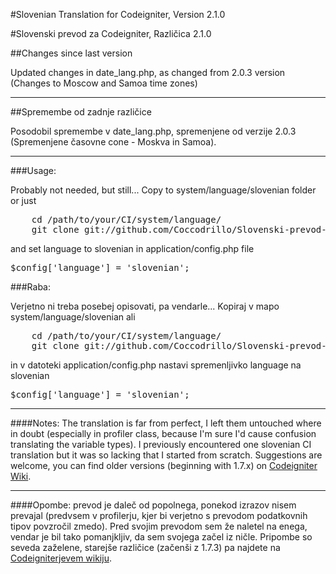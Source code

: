 #Slovenian Translation for Codeigniter, Version 2.1.0

#Slovenski prevod za Codeigniter, Različica 2.1.0


##Changes since last version

Updated changes in date_lang.php, as changed from 2.0.3 version (Changes to Moscow and Samoa time zones)

------------

##Spremembe od zadnje različice

Posodobil spremembe v date_lang.php, spremenjene od verzije 2.0.3 (Spremenjene časovne cone - Moskva in Samoa).

------------

###Usage:

Probably not needed, but still... Copy to system/language/slovenian folder or just

<pre>
	cd /path/to/your/CI/system/language/
	git clone git://github.com/Coccodrillo/Slovenski-prevod-za-Codeigniter.git slovenian
</pre>

and set language to slovenian in application/config.php file

<pre>$config['language'] = 'slovenian';</pre>


###Raba:

Verjetno ni treba posebej opisovati, pa vendarle... Kopiraj v mapo system/language/slovenian ali

<pre>
	cd /path/to/your/CI/system/language/
	git clone git://github.com/Coccodrillo/Slovenski-prevod-za-Codeigniter.git slovenian
</pre>

in v datoteki application/config.php nastavi spremenljivko language na slovenian

<pre>$config['language'] = 'slovenian';</pre>

------------

####Notes:
The translation is far from perfect, I left them untouched where in doubt (especially in profiler class, because I'm sure I'd cause confusion translating the variable types). I previously encountered one slovenian CI translation but it was so lacking that I started from scratch. Suggestions are welcome, you can find older versions (beginning with 1.7.x) on [Codeigniter Wiki](http://codeigniter.com/wiki/Slovenian/).

------------

####Opombe:
prevod je daleč od popolnega, ponekod izrazov nisem prevajal (predvsem v profilerju, kjer bi verjetno s prevodom podatkovnih tipov povzročil zmedo). Pred svojim prevodom sem že naletel na enega, vendar je bil tako pomanjkljiv, da sem svojega začel iz ničle. Pripombe so seveda zaželene, starejše različice (začenši z 1.7.3) pa najdete na [Codeigniterjevem wikiju](http://codeigniter.com/wiki/Slovenian).

